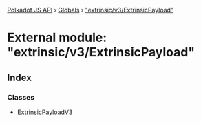 [Polkadot JS API](../README.md) › [Globals](../globals.md) › ["extrinsic/v3/ExtrinsicPayload"](_extrinsic_v3_extrinsicpayload_.md)

# External module: "extrinsic/v3/ExtrinsicPayload"

## Index

### Classes

* [ExtrinsicPayloadV3](../classes/_extrinsic_v3_extrinsicpayload_.extrinsicpayloadv3.md)
